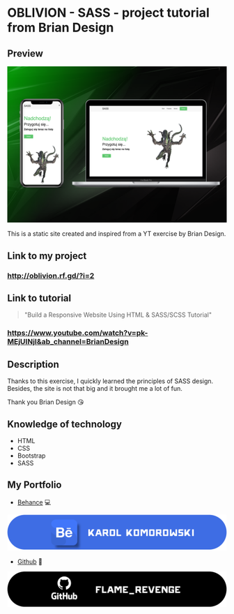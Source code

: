 # OBLIVION - SASS - project tutorial from Brian Design

## Preview
![Preview project](preview_project.png)

This is a static site created and inspired from a YT exercise by Brian Design. 

## Link to my project
### http://oblivion.rf.gd/?i=2

## Link to tutorial
> "Build a Responsive Website Using HTML & SASS/SCSS Tutorial"
### https://www.youtube.com/watch?v=pk-MEjUINjI&ab_channel=BrianDesign


## Description
Thanks to this exercise, I quickly learned the principles of SASS design. Besides, the site is not that big and it brought me a lot of fun.

Thank you Brian Design :kissing_heart:

## Knowledge of technology
* HTML
* CSS
* Bootstrap
* SASS

## My Portfolio
- [Behance](https://www.behance.net/karolkomor1b9a) :computer:

![Behance Profile](behance_banner.png)
- [Github](https://github.com/FLaMeREVENGE) :paw_prints:

![GitHub Profile](github_black_2.png)
